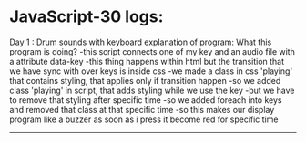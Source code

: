 # JavaScript-30 logs:
Day 1 : Drum sounds with keyboard
explanation of program:
 What this program is doing?
     -this script connects one of my key and an audio file with a attribute data-key
     -this thing happens within html but the transition that we have sync with over keys is inside css
     -we made a class in css 'playing' that contains styling, that applies only if transition happen
     -so we added class 'playing' in script, that adds styling while we use the key
     -but we have to remove that styling after specific time
     -so we added foreach into keys and removed that class at that specific time
     -so this makes our display program like a buzzer as soon as i press it become red for specific time

-----------------------------------------------